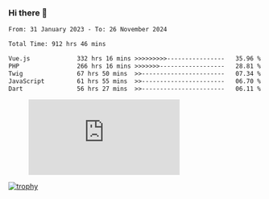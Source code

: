 ### Hi there 👋
<!--START_SECTION:waka-->

```txt
From: 31 January 2023 - To: 26 November 2024

Total Time: 912 hrs 46 mins

Vue.js             332 hrs 16 mins >>>>>>>>>----------------   35.96 %
PHP                266 hrs 16 mins >>>>>>>------------------   28.81 %
Twig               67 hrs 50 mins  >>-----------------------   07.34 %
JavaScript         61 hrs 55 mins  >>-----------------------   06.70 %
Dart               56 hrs 27 mins  >>-----------------------   06.11 %
```

<!--END_SECTION:waka-->
<!-- 
- 🔭 I’m currently working on ...
- 🌱 I’m currently learning ...
- 👯 I’m looking to collaborate on ...
- 🤔 I’m looking for help with ...
- 💬 Ask me about ...
- 📫 How to reach me: ...
- 😄 Pronouns: ...
- ⚡ Fun fact: ... -->


<figure><embed src="https://wakatime.com/share/@jakihanif/43c5af78-a69f-4ced-8cfc-b0822aa9be8f.svg"></embed></figure>

[![trophy](https://github-profile-trophy.vercel.app/?username=jakihanif23&rank=-A,-A)](https://github.com/jakihanif23)
